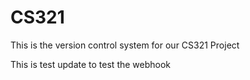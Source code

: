 # CS321
This is the version control system for our CS321 Project

This is test update to test the webhook
